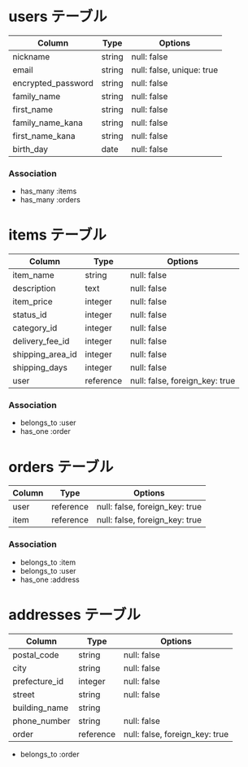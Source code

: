 # users テーブル

| Column              | Type       | Options                        |
| ------------------- | ---------- | ------------------------------ |
| nickname            | string     | null: false                    |
| email               | string     | null: false, unique: true      |
| encrypted_password  | string     | null: false                    |
| family_name         | string     | null: false                    |
| first_name          | string     | null: false                    |
| family_name_kana    | string     | null: false                    |
| first_name_kana     | string     | null: false                    |
| birth_day           | date       | null: false                    |

### Association

- has_many :items
- has_many :orders

# items テーブル

| Column              | Type       | Options                        |
| ------------------- | ---------- | ------------------------------ |
| item_name           | string     | null: false                    |
| description         | text       | null: false                    |
| item_price          | integer    | null: false                    |
| status_id           | integer    | null: false                    |
| category_id         | integer    | null: false                    |
| delivery_fee_id     | integer    | null: false                    |
| shipping_area_id    | integer    | null: false                    |
| shipping_days       | integer    | null: false                    |
| user                | reference  | null: false, foreign_key: true |


### Association

- belongs_to :user
- has_one :order




# orders テーブル

| Column              | Type       | Options                        |
| ------------------- | ---------- | ------------------------------ |
| user                | reference  | null: false, foreign_key: true |
| item                | reference  | null: false, foreign_key: true |

### Association

- belongs_to :item
- belongs_to :user
- has_one :address



# addresses テーブル

| Column              | Type       | Options                        |
| ------------------- | ---------- | ------------------------------ |
| postal_code         | string     | null: false                    |
| city                | string     | null: false                    |
| prefecture_id       | integer    | null: false                    |
| street              | string     | null: false                    |
| building_name       | string     |                                |
| phone_number        | string     | null: false                    |
| order               | reference  | null: false, foreign_key: true |

- belongs_to :order